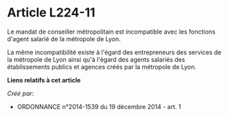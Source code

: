 # Article L224-11

Le mandat de conseiller métropolitain est incompatible avec les fonctions d'agent salarié de la métropole de Lyon.

La même incompatibilité existe à l'égard des entrepreneurs des services de la métropole de Lyon ainsi qu'à l'égard des agents
salariés des établissements publics et agences créés par la métropole de Lyon.

**Liens relatifs à cet article**

_Créé par_:

  - ORDONNANCE n°2014-1539 du 19 décembre 2014 - art. 1
